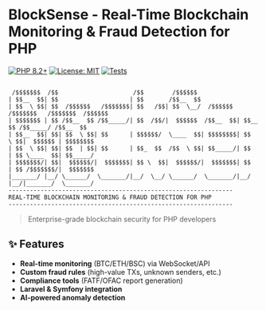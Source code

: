 # BlockSense - Real-Time Blockchain Monitoring & Fraud Detection for PHP

[![PHP 8.2+](https://img.shields.io/badge/PHP-8.2+-8892BF.svg?logo=php)](https://php.net/)
[![License: MIT](https://img.shields.io/badge/License-MIT-blue.svg)](https://opensource.org/licenses/MIT)
[![Tests](https://img.shields.io/badge/Run-Tests-orange)](https://github.com/Mohib1992/block-sense/actions/runs/15883565951/job/44789885035)

```
 
 /$$$$$$$  /$$                     /$$        /$$$$$$                                         
| $$__  $$| $$                    | $$       /$$__  $$                                        
| $$  \ $$| $$  /$$$$$$   /$$$$$$$| $$   /$$| $$  \__/  /$$$$$$  /$$$$$$$   /$$$$$$$  /$$$$$$ 
| $$$$$$$ | $$ /$$__  $$ /$$_____/| $$  /$$/|  $$$$$$  /$$__  $$| $$__  $$ /$$_____/ /$$__  $$
| $$__  $$| $$| $$  \ $$| $$      | $$$$$$/  \____  $$| $$$$$$$$| $$  \ $$|  $$$$$$ | $$$$$$$$
| $$  \ $$| $$| $$  | $$| $$      | $$_  $$  /$$  \ $$| $$_____/| $$  | $$ \____  $$| $$_____/
| $$$$$$$/| $$|  $$$$$$/|  $$$$$$$| $$ \  $$|  $$$$$$/|  $$$$$$$| $$  | $$ /$$$$$$$/|  $$$$$$$
|_______/ |__/ \______/  \_______/|__/  \__/ \______/  \_______/|__/  |__/|_______/  \_______/
---------------------------------------------------------------
REAL-TIME BLOCKCHAIN MONITORING & FRAUD DETECTION FOR PHP
---------------------------------------------------------------
```

> Enterprise-grade blockchain security for PHP developers

## ✨ Features

- **Real-time monitoring** (BTC/ETH/BSC) via WebSocket/API
- **Custom fraud rules** (high-value TXs, unknown senders, etc.)
- **Compliance tools** (FATF/OFAC report generation)
- **Laravel & Symfony integration**
- **AI-powered anomaly detection**
